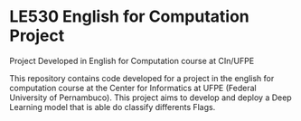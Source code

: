 # LE530 English for Computation Project

Project Developed in English for Computation course at CIn/UFPE

This repository contains code developed for a project in the english for computation course at the Center for Informatics at UFPE (Federal University of Pernambuco). This project aims to develop and deploy a Deep Learning model that is able do classify differents Flags. 
